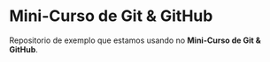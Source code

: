 # Mini-Curso de Git & GitHub

Repositorio de exemplo que estamos usando no **Mini-Curso de Git & GitHub**.